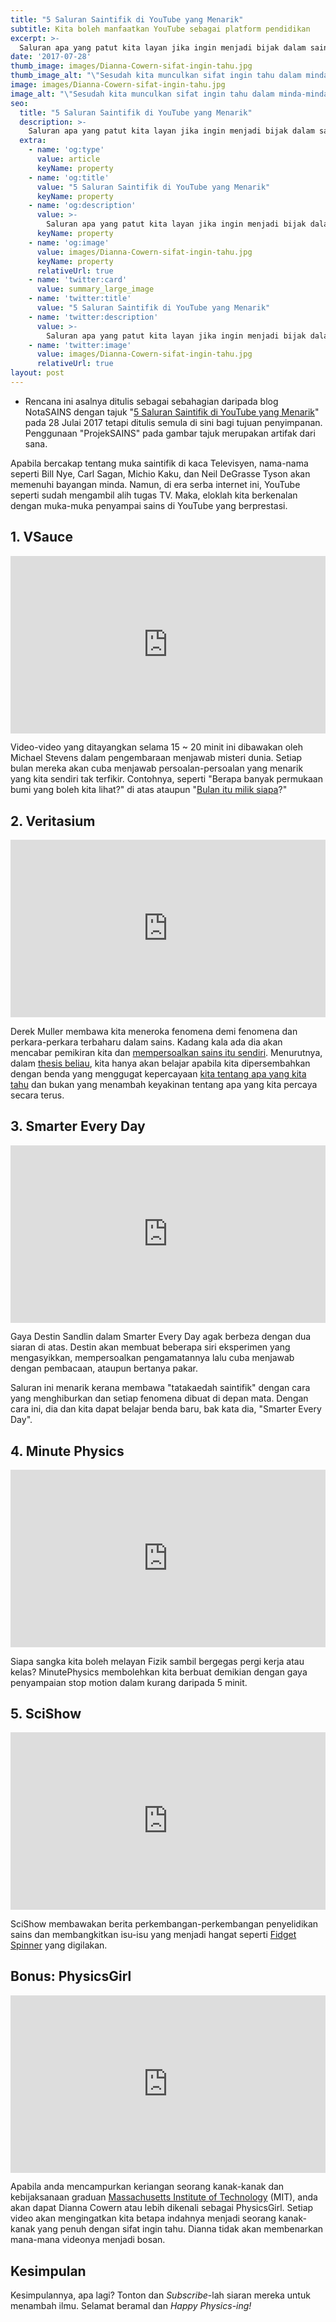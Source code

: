 ```yaml
---
title: "5 Saluran Saintifik di YouTube yang Menarik"
subtitle: Kita boleh manfaatkan YouTube sebagai platform pendidikan
excerpt: >-
  Saluran apa yang patut kita layan jika ingin menjadi bijak dalam sains? 
date: '2017-07-28'
thumb_image: images/Dianna-Cowern-sifat-ingin-tahu.jpg
thumb_image_alt: "\"Sesudah kita munculkan sifat ingin tahu dalam minda-minda muda, pembelajaran seterusnya adalah tanggungjawab mereka sendiri.\" - Dianna Cowern"
image: images/Dianna-Cowern-sifat-ingin-tahu.jpg
image_alt: "\"Sesudah kita munculkan sifat ingin tahu dalam minda-minda muda, pembelajaran seterusnya adalah tanggungjawab mereka sendiri.\" - Dianna Cowern"
seo:
  title: "5 Saluran Saintifik di YouTube yang Menarik"
  description: >-
    Saluran apa yang patut kita layan jika ingin menjadi bijak dalam sains? 
  extra:
    - name: 'og:type'
      value: article
      keyName: property
    - name: 'og:title'
      value: "5 Saluran Saintifik di YouTube yang Menarik"
      keyName: property
    - name: 'og:description'
      value: >-
        Saluran apa yang patut kita layan jika ingin menjadi bijak dalam sains? 
      keyName: property
    - name: 'og:image'
      value: images/Dianna-Cowern-sifat-ingin-tahu.jpg
      keyName: property
      relativeUrl: true
    - name: 'twitter:card'
      value: summary_large_image
    - name: 'twitter:title'
      value: "5 Saluran Saintifik di YouTube yang Menarik"
    - name: 'twitter:description'
      value: >-
        Saluran apa yang patut kita layan jika ingin menjadi bijak dalam sains? 
    - name: 'twitter:image'
      value: images/Dianna-Cowern-sifat-ingin-tahu.jpg
      relativeUrl: true
layout: post
---
```


<aside class="changelog">

- Rencana ini asalnya ditulis sebagai sebahagian daripada blog NotaSAINS dengan tajuk "[5 Saluran Saintifik di YouTube yang Menarik](https://notasains.wordpress.com/2017/07/28/saluran-saintifik-youtube-2017/)" pada 28 Julai 2017 tetapi ditulis semula di sini bagi tujuan penyimpanan. Penggunaan "ProjekSAINS" pada gambar tajuk merupakan artifak dari sana.

</aside>

Apabila bercakap tentang muka saintifik di kaca Televisyen, nama-nama seperti Bill Nye, Carl Sagan, Michio Kaku, dan Neil DeGrasse Tyson akan memenuhi bayangan minda. Namun, di era serba internet ini, YouTube seperti sudah mengambil alih tugas TV. Maka, eloklah kita berkenalan dengan muka-muka penyampai sains di YouTube yang berprestasi.

## 1. VSauce

<iframe width="100%" style="aspect-ratio:853/480" src="https://www.youtube.com/embed/mxhxL1LzKww" title="YouTube video player" frameborder="0" allow="accelerometer; autoplay; clipboard-write; encrypted-media; gyroscope; picture-in-picture" allowfullscreen></iframe>


Video-video yang ditayangkan selama 15 ~ 20 minit ini dibawakan oleh Michael Stevens dalam pengembaraan menjawab misteri dunia. Setiap bulan mereka akan cuba menjawab persoalan-persoalan yang menarik yang kita sendiri tak terfikir. Contohnya, seperti "Berapa banyak permukaan bumi yang boleh kita lihat?" di atas ataupun "[Bulan itu milik siapa](https://www.youtube.com/watch?v=Ks8WH3xUo_E)?"

## 2. Veritasium

<iframe width="100%" style="aspect-ratio:853/480" src="https://www.youtube.com/embed/4tgOyU34D44" title="YouTube video player" frameborder="0" allow="accelerometer; autoplay; clipboard-write; encrypted-media; gyroscope; picture-in-picture" allowfullscreen></iframe>

Derek Muller membawa kita meneroka fenomena demi fenomena dan perkara-perkara terbaharu dalam sains. Kadang kala ada dia akan mencabar pemikiran kita dan [mempersoalkan sains itu sendiri](https://www.youtube.com/watch?v=42QuXLucH3Q). Menurutnya, dalam [thesis beliau](http://www.compadre.org/per/items/detail.cfm?ID=11344), kita hanya akan belajar apabila kita dipersembahkan dengan benda yang menggugat kepercayaan [kita tentang apa yang kita tahu](https://www.youtube.com/watch?v=RQaW2bFieo8) dan bukan yang menambah keyakinan tentang apa yang kita percaya secara terus.

## 3. Smarter Every Day

<iframe width="100%" style="aspect-ratio:853/480" src="https://www.youtube.com/embed/dNVtMmLlnoE" title="YouTube video player" frameborder="0" allow="accelerometer; autoplay; clipboard-write; encrypted-media; gyroscope; picture-in-picture" allowfullscreen></iframe>

Gaya Destin Sandlin dalam Smarter Every Day agak berbeza dengan dua siaran di atas. Destin akan membuat beberapa siri eksperimen yang mengasyikkan, mempersoalkan pengamatannya lalu cuba menjawab dengan pembacaan, ataupun bertanya pakar.

Saluran ini menarik kerana membawa "tatakaedah saintifik" dengan cara yang menghiburkan dan setiap fenomena dibuat di depan mata. Dengan cara ini, dia dan kita dapat belajar benda baru, bak kata dia, "Smarter Every Day".

## 4. Minute Physics

<iframe width="100%" style="aspect-ratio:853/480" src="https://www.youtube.com/embed/V7C318DGB38" title="YouTube video player" frameborder="0" allow="accelerometer; autoplay; clipboard-write; encrypted-media; gyroscope; picture-in-picture" allowfullscreen></iframe>

Siapa sangka kita boleh melayan Fizik sambil bergegas pergi kerja atau kelas? MinutePhysics membolehkan kita berbuat demikian dengan gaya penyampaian stop motion dalam kurang daripada 5 minit.

## 5. SciShow

<iframe width="100%" style="aspect-ratio:853/480" src="https://www.youtube.com/embed/7tzaWOdvGMw" title="YouTube video player" frameborder="0" allow="accelerometer; autoplay; clipboard-write; encrypted-media; gyroscope; picture-in-picture" allowfullscreen></iframe>

SciShow membawakan berita perkembangan-perkembangan penyelidikan sains dan membangkitkan isu-isu yang menjadi hangat seperti [Fidget Spinner](https://youtu.be/3DpcxsSaGDs) yang digilakan.

## Bonus: PhysicsGirl

<iframe width="100%" style="aspect-ratio:853/480" src="https://www.youtube.com/embed/pB-qAwkgfFQ" title="YouTube video player" frameborder="0" allow="accelerometer; autoplay; clipboard-write; encrypted-media; gyroscope; picture-in-picture" allowfullscreen></iframe>

Apabila anda mencampurkan keriangan seorang kanak-kanak dan kebijaksanaan graduan [Massachusetts Institute of Technology](http://web.mit.edu/) (MIT), anda akan dapat Dianna Cowern atau lebih dikenali sebagai PhysicsGirl. Setiap video akan mengingatkan kita betapa indahnya menjadi seorang kanak-kanak yang penuh dengan sifat ingin tahu. Dianna tidak akan membenarkan mana-mana videonya menjadi bosan.

## Kesimpulan

Kesimpulannya, apa lagi? Tonton dan _Subscribe_-lah siaran mereka untuk menambah ilmu. Selamat beramal dan _Happy Physics-ing!_